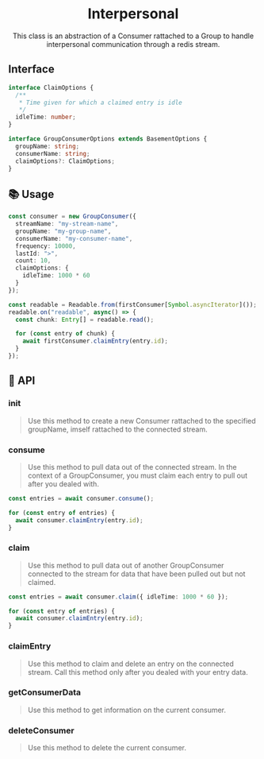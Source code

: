 <h1 align="center">
  Interpersonal
</h1>

<p align="center">
  This class is an abstraction of a Consumer rattached to a Group to handle interpersonal communication through a redis stream.
</p>

## Interface

```ts
interface ClaimOptions {
  /**
   * Time given for which a claimed entry is idle
   */
  idleTime: number;
}

interface GroupConsumerOptions extends BasementOptions {
  groupName: string;
  consumerName: string;
  claimOptions?: ClaimOptions;
}
```

## 📚 Usage

```ts
const consumer = new GroupConsumer({
  streamName: "my-stream-name",
  groupName: "my-group-name",
  consumerName: "my-consumer-name",
  frequency: 10000, 
  lastId: ">",
  count: 10,
  claimOptions: {
    idleTime: 1000 * 60
  }
});

const readable = Readable.from(firstConsumer[Symbol.asyncIterator]());
readable.on("readable", async() => {
  const chunk: Entry[] = readable.read();

  for (const entry of chunk) {
    await firstConsumer.claimEntry(entry.id);
  }
});
```

## 📜 API

### init

> Use this method to create a new Consumer rattached to the specified groupName, imself rattached to the connected stream.

### consume

> Use this method to pull data out of the connected stream. In the context of a GroupConsumer, you must claim each entry to pull out after you dealed with.

```ts
const entries = await consumer.consume();

for (const entry of entries) {
  await consumer.claimEntry(entry.id);
}
```

### claim

> Use this method to pull data out of another GroupConsumer connected to the stream for data that have been pulled out but not claimed. 

```ts
const entries = await consumer.claim({ idleTime: 1000 * 60 });

for (const entry of entries) {
  await consumer.claimEntry(entry.id);
}
```

### claimEntry

> Use this method to claim and delete an entry on the connected stream. Call this method only after you dealed with your entry data.


### getConsumerData

> Use this method to get information on the current consumer.

### deleteConsumer

> Use this method to delete the current consumer. 
